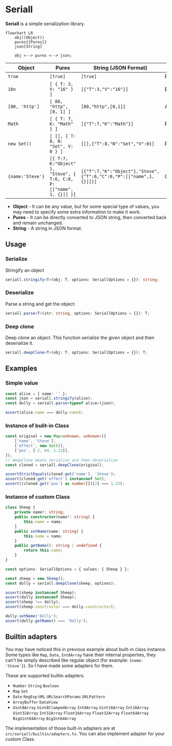 # Seriall

**Seriall** is a simple serialization library.

```mermaid
flowchart LR
	obj((Object))
	pures{{Pures}}
	json[String]

	obj <--> pures <--> json;
```

| Object           | Pures                                                                | String (JSON Format)                                               | Type       |
| ---------------- | -------------------------------------------------------------------- | ------------------------------------------------------------------ | ---------- |
| `true`           | `[true]`                                                             | `[true]`                                                           | Raw        |
| `16n`            | `[ { T: 3, V: "16" } ]`                                              | `[{"T":3,"V":"16"}]`                                               | BigInt     |
| `[80, 'http']`   | `[ 80, "http", [0, 1] ]`                                             | `[80,"http",[0,1]]`                                                | Array      |
| `Math`           | `[ { T: 7, K: "Math" } ]`                                            | `[{"T":7,"K":"Math"}]`                                             | RefValue   |
| `new Set()`      | `[ [], { T: 8, N: "Set", V: 0 } ]`                                   | `[[],{"T":8,"N":"Set","V":0}]`                                     | RefAdapter |
| `{name:'Steve'}` | `[{ T:7, K:"Object" }, "Steve", { T:6, C:0, P: [["name", 1, {}]] }]` | `[{"T":7,"K":"Object"},"Steve",{"T":6,"C":0,"P":[["name",1,{}]]}]` | Object     |

-   **Object** - It can be any value, but for some special type of values, you may need to specify some extra information to make it work.
-   **Pures** - It can be directly converted to JSON string, then converted back and remain unchanged.
-   **String** - A string in JSON format.

## Usage

### Serialize

Stringify an object

```ts
seriall.stringify<T>(obj: T, options: SeriallOptions = {}): string;
```

### Deserialize

Parse a string and get the object:

```ts
seriall.parse<T>(str: string, options: SeriallOptions = {}): T;
```

### Deep clone

Deep clone an object. This function serialize the given object and then deserialize it.

```ts
seriall.deepClone<T>(obj: T, options: SeriallOptions = {}): T;
```

## Examples

### Simple value

```ts
const alice = { name: '' };
const json = seriall.stringify(alice);
const dolly = seriall.parse<typeof alice>(json);

assert(alice.name === dolly.name);
```

### Instance of bulit-in Class

```ts
const original = new Map<unknown, unknown>([
	['name', 'Steve'],
	['effect', new Set()],
	['pos', [-2, 64, 1.23]],
]);
// deepClone means serialize and then deserialize
const cloned = seriall.deepClone(original);

assertStrictEquals(cloned.get('name'), 'Steve');
assert(cloned.get('effect') instanceof Set);
assert((cloned.get('pos') as number[])[2] === 1.23);
```

### Instance of custom Class

```ts
class Sheep {
	private name?: string;
	public constructor(name?: string) {
		this.name = name;
	}
	public setName(name: string) {
		this.name = name;
	}
	public getName(): string | undefined {
		return this.name;
	}
}

const options: SeriallOptions = { values: { Sheep } };

const sheep = new Sheep();
const dolly = seriall.deepClone(sheep, options);

assert(sheep instanceof Sheep);
assert(dolly instanceof Sheep);
assert(sheep !== dolly);
assert(sheep.constructor === dolly.constructor);

dolly.setName('Dolly');
assert(dolly.getName() === 'Dolly');
```

## Builtin adapters

You may have noticed this in previous example about built-in class instance. Some types like `Map`, `Date`, `Int8Array` have their internal properties, they can't be simply described like regular object (for example: `{name: 'Steve'}`). So I have made some adapters for them.

These are supported builtin adapters.

-   `Number` `String` `Boolean`
-   `Map` `Set`
-   `Date` `RegExp` `URL` `URLSearchParams` `URLPattern`
-   `ArrayBuffer` `DataView`
-   `Uint8Array` `Uint8ClampedArray` `Int8Array` `Uint16Array` `Int16Array` `Uint32Array` `Int32Array` `Float16Array` `Float32Array` `Float64Array` `BigUint64Array` `BigInt64Array`

The implementation of those built-in adapters are at `src/seriall/builtin/adapters.ts`. You can also implement adapter for your custom Class.
